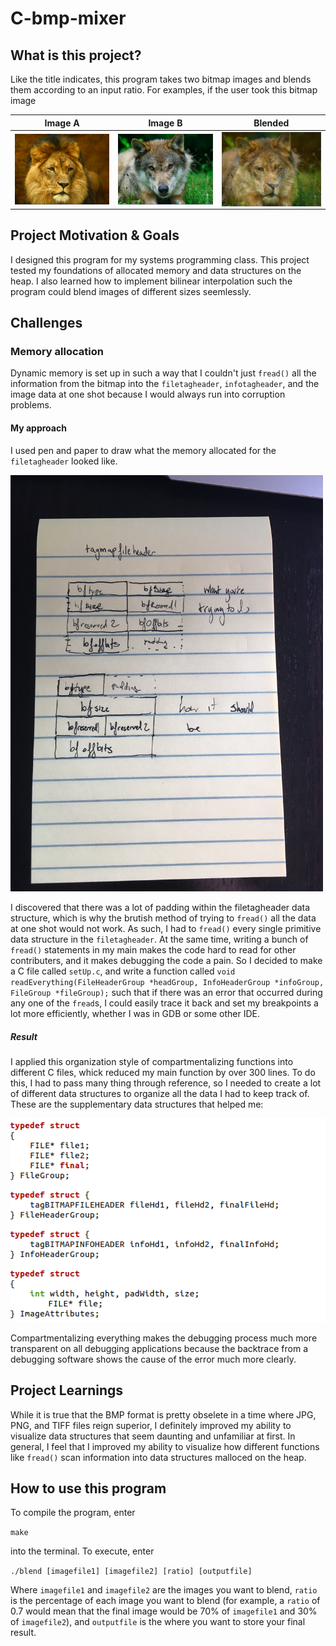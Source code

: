 # C-bmp-mixer

## What is this project?

Like the title indicates, this program takes two bitmap images and blends them according to an input ratio. For examples, if the user took this bitmap image

| Image A | Image B | Blended |
|------|-------| ------ |
| <img src="https://github.com/krishnakalakkad/C-bmp-mixer/blob/master/lion.png?raw=true" align="center" width="300"> | <img src="https://github.com/krishnakalakkad/C-bmp-mixer/blob/master/wolf.png?raw=true" align="center" width="300"> | <img src="https://github.com/krishnakalakkad/C-bmp-mixer/blob/master/lolf.png?raw=true" align="center" width="300"> |


## Project Motivation & Goals

I designed this program for my systems programming class. This project tested my foundations of allocated memory and data structures on the heap. I also learned how to implement bilinear interpolation such the program could blend images of different sizes seemlessly. 

## Challenges

### Memory allocation

Dynamic memory is set up in such a way that I couldn't just `fread()` all the information from the bitmap into the `filetagheader`, `infotagheader`, and the image data at one shot because I would always run into corruption problems.

#### My approach

I used pen and paper to draw what the memory allocated for the `filetagheader` looked like.

<img src="https://github.com/krishnakalakkad/C-bmp-mixer/blob/master/Drawing2.JPG" width="500">


I discovered that there was a lot of padding within the filetagheader data structure, which is why the brutish method of trying to `fread()` all the data at one shot would not work. As such, I had to `fread()` every single primitive data structure in the `filetagheader`. At the same time, writing a bunch of `fread()` statements in my main makes the code hard to read for other contributers, and it makes debugging the code a pain. So I decided to make a C file called `setUp.c`, and write a function called `void readEverything(FileHeaderGroup *headGroup, InfoHeaderGroup *infoGroup, FileGroup *fileGroup);` such that if there was an error that occurred during any one of the `fread`s, I could easily trace it back and set my breakpoints a lot more efficiently, whether I was in GDB or some other IDE. 

##### Result
I applied this organization style of compartmentalizing functions into different C files, whick reduced my main function by over 300 lines. To do this, I had to pass many thing through reference, so I needed to create a lot of different data structures to organize all the data I had to keep track of. These are the supplementary data structures that helped me:



![datastructures](https://github.com/krishnakalakkad/C-bmp-mixer/blob/master/datastructures.png?raw=true)


Compartmentalizing everything makes the debugging process much more transparent on all debugging applications because the backtrace from a debugging software shows the cause of the error much more clearly.

## Project Learnings

While it is true that the BMP format is pretty obselete in a time where JPG, PNG, and TIFF files reign superior, I definitely improved my ability to visualize data structures that seem daunting and unfamiliar at first. In general, I feel that I improved my ability to visualize how different functions like `fread()` scan information into data structures malloced on the heap. 

## How to use this program 

To compile the program, enter

`make`

into the terminal. To execute, enter

`./blend [imagefile1] [imagefile2] [ratio] [outputfile]`

Where `imagefile1` and `imagefile2` are the images you want to blend, `ratio` is the percentage of each image you want to blend (for example, a `ratio` of 0.7 would mean that the final image would be 70% of `imagefile1` and 30% of `imagefile2`),  and `outputfile` is the where you want to store your final result.

